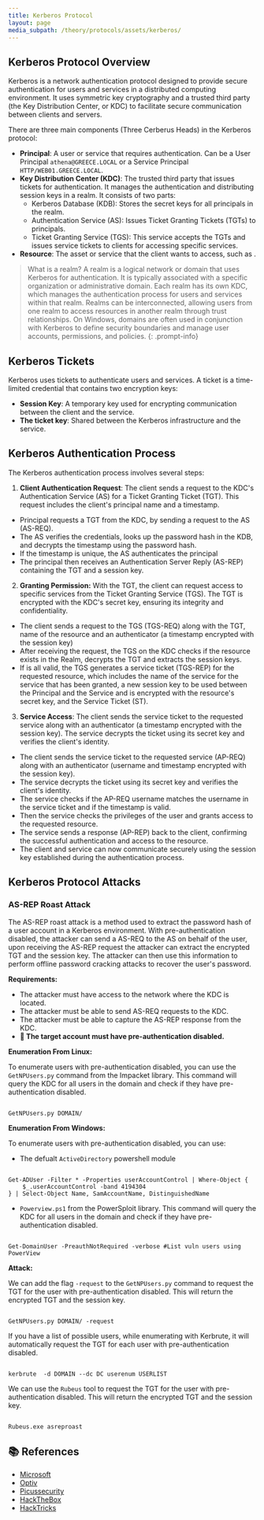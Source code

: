 ```yaml
---
title: Kerberos Protocol
layout: page
media_subpath: /theory/protocols/assets/kerberos/
---
```


## Kerberos Protocol Overview

Kerberos is a network authentication protocol designed to provide secure authentication for users and services in a distributed computing environment. It uses symmetric key cryptography and a trusted third party (the Key Distribution Center, or KDC) to facilitate secure communication between clients and servers.

There are three main components (Three Cerberus Heads) in the Kerberos protocol:

- **Principal**: A user or service that requires authentication. Can be a User Principal `athena@GREECE.LOCAL` or a Service Principal `HTTP/WEB01.GREECE.LOCAL`.
- **Key Distribution Center (KDC)**: The trusted third party that issues tickets for authentication. It manages the authentication and distributing session keys in a realm. It consists of two parts:
  - Kerberos Database (KDB): Stores the secret keys for all principals in the realm.
  - Authentication Service (AS): Issues Ticket Granting Tickets (TGTs) to principals.
  - Ticket Granting Service (TGS): This service accepts the TGTs and issues service tickets to clients for accessing specific services.
- **Resource**: The asset or service that the client wants to access, such as .

> What is a realm?
A realm is a logical network or domain that uses Kerberos for authentication. It is typically associated with a specific organization or administrative domain. Each realm has its own KDC, which manages the authentication process for users and services within that realm. Realms can be interconnected, allowing users from one realm to access resources in another realm through trust relationships. On Windows, domains are often used in conjunction with Kerberos to define security boundaries and manage user accounts, permissions, and policies.
{: .prompt-info}

## Kerberos Tickets

Kerberos uses tickets to authenticate users and services. A ticket is a time-limited credential that contains two encryption keys:

- **Session Key**: A temporary key used for encrypting communication between the client and the service.
- **The ticket key**: Shared between the Kerberos infrastructure and the service.

## Kerberos Authentication Process

The Kerberos authentication process involves several steps:

1. **Client Authentication Request**: The client sends a request to the KDC's Authentication Service (AS) for a Ticket Granting Ticket (TGT). This request includes the client's principal name and a timestamp. 

  - Principal requests a TGT from the KDC, by sending a request to the AS (AS-REQ).
  - The AS verifies the credentials, looks up the password hash in the KDB, and decrypts the timestamp using the password hash.
  - If the timestamp is unique, the AS authenticates the principal
  - The principal then receives an Authentication Server Reply (AS-REP) containing the TGT and a session key.

2. **Granting Permission:** With the TGT, the client can request access to specific services from the Ticket Granting Service (TGS). The TGT is encrypted with the KDC's secret key, ensuring its integrity and confidentiality.

  - The client sends a request to the TGS (TGS-REQ) along with the TGT, name of the resource and an authenticator (a timestamp encrypted with the session key)
  - After receiving the request, the TGS on the KDC checks if the resource exists in the Realm, decrypts the TGT and extracts the session keys. 
  - If is all valid, the TGS generates a service ticket (TGS-REP) for the requested resource, which includes the name of the service for the service that has been granted, a new session key to be used between the Principal and the Service and is encrypted with the resource's secret key, and the Service Ticket (ST).

3. **Service Access**: The client sends the service ticket to the requested service along with an authenticator (a timestamp encrypted with the session key). The service decrypts the ticket using its secret key and verifies the client's identity.

  - The client sends the service ticket to the requested service (AP-REQ) along with an authenticator (username and timestamp encrypted with the session key).
  - The service decrypts the ticket using its secret key and verifies the client's identity.
  - The service checks if the AP-REQ username matches the username in the service ticket and if the timestamp is valid.
  - Then the service checks the privileges of the user and grants access to the requested resource.
  - The service sends a response (AP-REP) back to the client, confirming the successful authentication and access to the resource.
  - The client and service can now communicate securely using the session key established during the authentication process.

## Kerberos Protocol Attacks

### AS-REP Roast Attack

The AS-REP roast attack is a method used to extract the password hash of a user account in a Kerberos environment. With pre-authentication disabled, the attacker can send a AS-REQ to the AS on behalf of the user, upon receiving the AS-REP request the attacker can extract the encrypted TGT and the session key. The attacker can then use this information to perform offline password cracking attacks to recover the user's password.

**Requirements:**

- The attacker must have access to the network where the KDC is located.
- The attacker must be able to send AS-REQ requests to the KDC.
- The attacker must be able to capture the AS-REP response from the KDC.
- **🚨 The target account must have pre-authentication disabled.**

**Enumeration From Linux:**

To enumerate users with pre-authentication disabled, you can use the `GetNPUsers.py` command from the Impacket library. This command will query the KDC for all users in the domain and check if they have pre-authentication disabled.

```

GetNPUsers.py DOMAIN/ 

```

**Enumeration From Windows:**

To enumerate users with pre-authentication disabled, you can use:

- The defualt `ActiveDirectory` powershell module

```

Get-ADUser -Filter * -Properties userAccountControl | Where-Object {
    $_.userAccountControl -band 4194304
} | Select-Object Name, SamAccountName, DistinguishedName

```

- `Powerview.ps1` from the PowerSploit library. This command will query the KDC for all users in the domain and check if they have pre-authentication disabled.

```

Get-DomainUser -PreauthNotRequired -verbose #List vuln users using PowerView

```

**Attack:**

We can add the flag `-request` to the `GetNPUsers.py` command to request the TGT for the user with pre-authentication disabled. This will return the encrypted TGT and the session key.

```

GetNPUsers.py DOMAIN/ -request

```

If you have a list of possible users, while enumerating with Kerbrute, it will automatically request the TGT for each user with pre-authentication disabled.

```

kerbrute  -d DOMAIN --dc DC userenum USERLIST

```


We can use the `Rubeus` tool to request the TGT for the user with pre-authentication disabled. This will return the encrypted TGT and the session key.

```

Rubeus.exe asreproast 

```

## 📚 References

- [Microsoft](https://learn.microsoft.com/en-us/windows-server/security/kerberos/)
- [Optiv](https://www.optiv.com/insights/source-zero/blog/kerberos-domains-achilles-heel)
- [Picussecurity](https://www.picussecurity.com/resource/blog/as-rep-roasting-attack-explained-mitre-attack-t1558.004)
- [HackTheBox](https://www.hackthebox.com/blog/what-is-kerberos-authentication)
- [HackTricks](https://book.hacktricks.wiki/en/windows-hardening/active-directory-methodology/asreproast.html)
